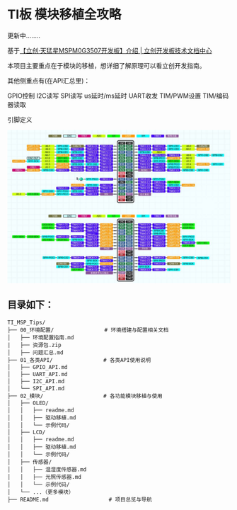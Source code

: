 # TI板 模块移植全攻略

更新中........

基于[【立创·天猛星MSPM0G3507开发板】介绍 | 立创开发板技术文档中心](https://wiki.lckfb.com/zh-hans/tmx-mspm0g3507/)

本项目主要重点在于模块的移植，想详细了解原理可以看立创开发指南。

其他侧重点有(在API汇总里)：

GPIO控制
I2C读写
SPI读写
us延时/ms延时
UART收发
TIM/PWM设置
TIM/编码器读取

引脚定义

![image-20250715155428855](./assets/image-20250715155428855.png)

## 目录如下：

```
TI_MSP_Tips/
├── 00_环境配置/                # 环境搭建与配置相关文档
│   ├── 环境配置指南.md
|   ├── 资源包.zip
│   ├── 问题汇总.md
├── 01_各类API/                # 各类API使用说明
│   ├── GPIO_API.md
│   ├── UART_API.md
│   ├── I2C_API.md
│   └── SPI_API.md
├── 02_模块/                   # 各功能模块移植与使用
│   ├── OLED/
│   │   ├── readme.md
│   │   ├── 驱动移植.md
│   │   └── 示例代码/
│   ├── LCD/
│   │   ├── readme.md
│   │   ├── 驱动移植.md
│   │   └── 示例代码/
│   ├── 传感器/
│   │   ├── 温湿度传感器.md
│   │   ├── 光照传感器.md
│   │   └── 示例代码/
│   └── ...（更多模块）
├── README.md                   # 项目总览与导航
```

